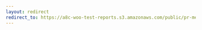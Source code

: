 ```yaml
---
layout: redirect
redirect_to: https://a8c-woo-test-reports.s3.amazonaws.com/public/pr-merge/44522/api/index.html
---
```

